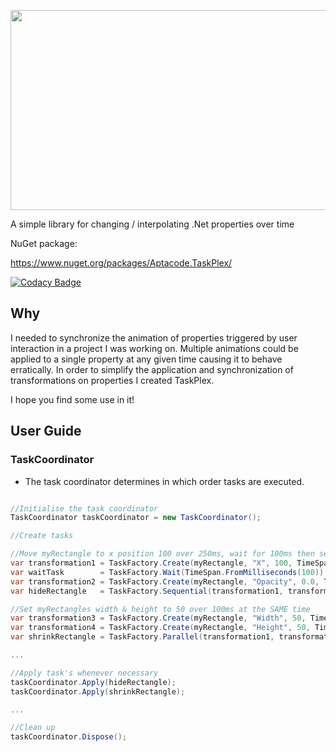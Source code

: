 
<p align="center">
  <img width="640" height="320" src="https://raw.githubusercontent.com/Timmoth/Aptacode.TaskPlex/master/Resources/Images/TaskPlexBanner.png">
</p>

A simple library for changing / interpolating .Net properties over time

NuGet package:

https://www.nuget.org/packages/Aptacode.TaskPlex/

[![Codacy Badge](https://api.codacy.com/project/badge/Grade/d25f0cea83384aacada81fa9790679c8)](https://www.codacy.com/manual/Timmoth/AptacodeTaskPlex?utm_source=github.com&amp;utm_medium=referral&amp;utm_content=Timmoth/AptacodeTaskPlex&amp;utm_campaign=Badge_Grade)

## Why
I needed to synchronize the animation of properties triggered by user interaction in a project I was working on. Multiple animations could be applied to a single property at any given time causing it to behave erratically. 
In order to simplify the application and synchronization of transformations on properties I created TaskPlex.

I hope you find some use in it!

## User Guide

### TaskCoordinator


-  The task coordinator determines in which order tasks are executed.

```csharp

//Initialise the task coordinator
TaskCoordinator taskCoordinator = new TaskCoordinator();

//Create tasks

//Move myRectangle to x position 100 over 250ms, wait for 100ms then set myRectangle's opacity to 0.0 over 250 ms
var transformation1 = TaskFactory.Create(myRectangle, "X", 100, TimeSpan.FromMilliseconds(250));
var waitTask        = TaskFactory.Wait(TimeSpan.FromMilliseconds(100));
var transformation2 = TaskFactory.Create(myRectangle, "Opacity", 0.0, TimeSpan.FromMilliseconds(250));
var hideRectangle   = TaskFactory.Sequential(transformation1, transformation2});

//Set myRectangles width & height to 50 over 100ms at the SAME time
var transformation3 = TaskFactory.Create(myRectangle, "Width", 50, TimeSpan.FromMilliseconds(100));
var transformation4 = TaskFactory.Create(myRectangle, "Height", 50, TimeSpan.FromMilliseconds(100));
var shrinkRectangle = TaskFactory.Parallel(transformation1, transformation2});

...

//Apply task's whenever necessary
taskCoordinator.Apply(hideRectangle);
taskCoordinator.Apply(shrinkRectangle);

...

//Clean up
taskCoordinator.Dispose();

```
